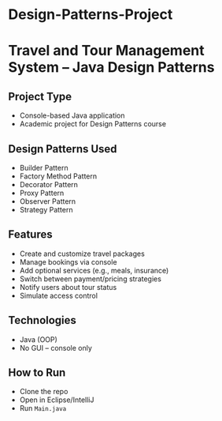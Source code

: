 # Design-Patterns-Project
# Travel and Tour Management System – Java Design Patterns

## Project Type
- Console-based Java application
- Academic project for Design Patterns course

## Design Patterns Used
- Builder Pattern  
- Factory Method Pattern  
- Decorator Pattern  
- Proxy Pattern  
- Observer Pattern  
- Strategy Pattern  

## Features
- Create and customize travel packages  
- Manage bookings via console  
- Add optional services (e.g., meals, insurance)  
- Switch between payment/pricing strategies  
- Notify users about tour status  
- Simulate access control  

## Technologies
- Java (OOP)  
- No GUI – console only  

## How to Run
- Clone the repo  
- Open in Eclipse/IntelliJ  
- Run `Main.java`  
